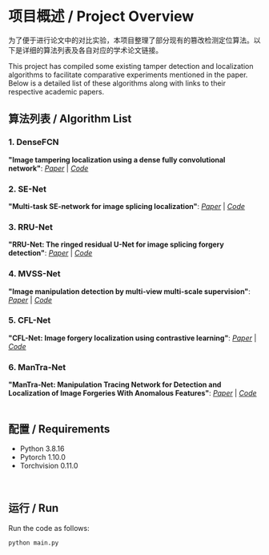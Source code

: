 # 项目概述 / Project Overview

为了便于进行论文中的对比实验，本项目整理了部分现有的篡改检测定位算法。以下是详细的算法列表及各自对应的学术论文链接。

This project has compiled some existing tamper detection and localization algorithms to facilitate comparative experiments mentioned in the paper. Below is a detailed list of these algorithms along with links to their respective academic papers.
<br>

## 算法列表 / Algorithm List

### 1. DenseFCN
**"Image tampering localization using a dense fully convolutional network"**: [*Paper*](https://ieeexplore.ieee.org/abstract/document/9393396) | [*Code*](https://github.com/ZhuangPeiyu/Dense-FCN-for-tampering-localization)
<br>
### 2. SE-Net
**"Multi-task SE-network for image splicing localization"**: [*Paper*](https://www.fst.um.edu.mo/personal/wp-content/uploads/2022/07/Multi-Task_SE-Network.pdf) | [*Code*](https://github.com/YulansZhang/Multi-task-SE-Network-for-Image-Splicing-Localization)
<br>
### 3. RRU-Net
**"RRU-Net: The ringed residual U-Net for image splicing forgery detection"**: [*Paper*](http://openaccess.thecvf.com/content_CVPRW_2019/papers/CV-COPS/Bi_RRU-Net_The_Ringed_Residual_U-Net_for_Image_Splicing_Forgery_Detection_CVPRW_2019_paper.pdf) | [*Code*](https://github.com/yelusaleng/RRU-Net)
<br>
### 4. MVSS-Net
**"Image manipulation detection by multi-view multi-scale supervision"**: [*Paper*](https://openaccess.thecvf.com/content/ICCV2021/papers/Chen_Image_Manipulation_Detection_by_Multi-View_Multi-Scale_Supervision_ICCV_2021_paper.pdf) | [*Code*](https://github.com/dong03/MVSS-Net)
<br>
### 5. CFL-Net
**"CFL-Net: Image forgery localization using contrastive learning"**: [*Paper*](https://openaccess.thecvf.com/content/WACV2023/papers/Niloy_CFL-Net_Image_Forgery_Localization_Using_Contrastive_Learning_WACV_2023_paper.pdf) | [*Code*](https://github.com/Kishor-Bhaumik/CFLNet/tree/master)
<br>
### 6. ManTra-Net
**"ManTra-Net: Manipulation Tracing Network for Detection and Localization of Image Forgeries With Anomalous Features"**: [*Paper*](https://openaccess.thecvf.com/content_CVPR_2019/papers/Wu_ManTra-Net_Manipulation_Tracing_Network_for_Detection_and_Localization_of_Image_CVPR_2019_paper.pdf) | [*Code*](https://github.com/SunnyHaze/ManTraNet-Pytorch/tree/main)
<br>
<br>

## 配置 / Requirements

  - Python 3.8.16  
  - Pytorch 1.10.0  
  - Torchvision 0.11.0  
<br>

## 运行 / Run

Run the code as follows:
```
python main.py
```
